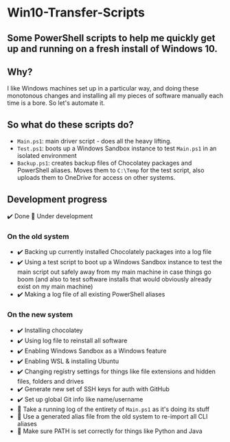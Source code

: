 # Win10-Transfer-Scripts
## Some PowerShell scripts to help me quickly get up and running on a fresh install of Windows 10.

## Why?
I like Windows machines set up in a particular way, and doing these monotonous changes and installing all my pieces of software manually each time is a bore. So let's automate it.

## So what do these scripts do?

* `Main.ps1`: main driver script - does all the heavy lifting.
* `Test.ps1`: boots up a Windows Sandbox instance to test `Main.ps1` in an isolated environment
* `Backup.ps1`: creates backup files of Chocolatey packages and PowerShell aliases. Moves them to `C:\Temp` for the test script, also uploads them to OneDrive for access on other systems.

## Development progress
✔️ Done 🔧 Under development

### On the old system
* ✔️ Backing up currently installed Chocolately packages into a log file
* ✔️ Using a test script to boot up a Windows Sandbox instance to test the main script out safely away from my main machine in case things go boom (and also to test software installs that would obviously already exist on my main machine)
* ✔️ Making a log file of all existing PowerShell aliases

### On the new system
* ✔️ Installing chocolatey
* ✔️ Using log file to reinstall all software
* ✔️ Enabling Windows Sandbox as a Windows feature
* ✔️ Enabling WSL & installing Ubuntu
* ✔️ Changing registry settings for things like file extensions and hidden files, folders and drives
* ✔️ Generate new set of SSH keys for auth with GitHub
* ✔️ Set up global Git info like name/username
* 🔧 Take a running log of the entirety of `Main.ps1` as it's doing its stuff
* 🔧 Use a generated alias file from the old system to re-import all CLI aliases
* 🔧 Make sure PATH is set correctly for things like Python and Java